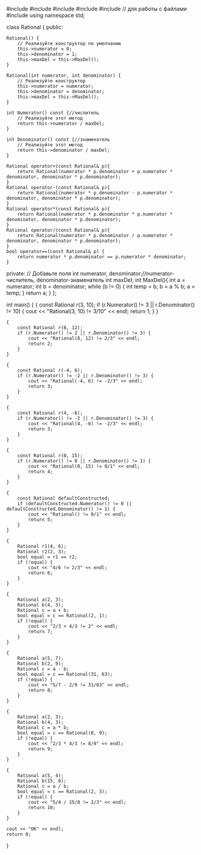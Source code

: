 #include <iostream>
#include <string>
#include <vector>
#include <algorithm>
#include <fstream>// для работы с файлами
#include <iomanip>
using namespace std;

class Rational {
public:

    Rational() {
        // Реализуйте конструктор по умолчанию
        this->numerator = 0;
        this->denominator = 1;
        this->maxDel = this->MaxDel();
    }

    Rational(int numerator, int denominator) {
        // Реализуйте конструктор
        this->numerator = numerator;
        this->denominator = denominator;
        this->maxDel = this->MaxDel();
    }

    int Numerator() const {//числитель
        // Реализуйте этот метод
        return this->numerator / maxDel;
    }

    int Denominator() const {//знаменатель
        // Реализуйте этот метод
        return this->denominator / maxDel;
    }

    Rational operator+(const Rational& p){
        return Rational(numerator * p.denominator + p.numerator * denominator, denominator * p.denominator);
    }
    Rational operator-(const Rational& p){
        return Rational(numerator * p.denominator - p.numerator * denominator, denominator * p.denominator);
    }
    Rational operator*(const Rational& p){
        return Rational(numerator * p.denominator * p.numerator * denominator, denominator * p.denominator);
    }
    Rational operator/(const Rational& p){
        return Rational(numerator * p.denominator / p.numerator * denominator, denominator * p.denominator);
    }
    bool operator==(const Rational& p) {
        return numerator * p.denominator == p.numerator * denominator;
    }


private:
    // Добавьте поля
    int numerator, denominator;//numerator-числитель, denominator-знаменатель
    int maxDel;
    int MaxDel(){
        int a = numerator;
        int b = denominator;
        while (b != 0) {
            int temp = b;
            b = a % b;
            a = temp;
        }
        return a;
    }
};

int main() {
    {
        const Rational r(3, 10);
        if (r.Numerator() != 3 || r.Denominator() != 10) {
            cout << "Rational(3, 10) != 3/10" << endl;
            return 1;
        }
    }

    {
        const Rational r(8, 12);
        if (r.Numerator() != 2 || r.Denominator() != 3) {
            cout << "Rational(8, 12) != 2/3" << endl;
            return 2;
        }
    }

    {
        const Rational r(-4, 6);
        if (r.Numerator() != -2 || r.Denominator() != 3) {
            cout << "Rational(-4, 6) != -2/3" << endl;
            return 3;
        }
    }

    {
        const Rational r(4, -6);
        if (r.Numerator() != -2 || r.Denominator() != 3) {
            cout << "Rational(4, -6) != -2/3" << endl;
            return 3;
        }
    }

    {
        const Rational r(0, 15);
        if (r.Numerator() != 0 || r.Denominator() != 1) {
            cout << "Rational(0, 15) != 0/1" << endl;
            return 4;
        }
    }

    {
        const Rational defaultConstructed;
        if (defaultConstructed.Numerator() != 0 || defaultConstructed.Denominator() != 1) {
            cout << "Rational() != 0/1" << endl;
            return 5;
        }
    }

    {
        Rational r1(4, 6);
        Rational r2(2, 3);
        bool equal = r1 == r2;
        if (!equal) {
            cout << "4/6 != 2/3" << endl;
            return 6;
        }
    }

    {
        Rational a(2, 3);
        Rational b(4, 3);
        Rational c = a + b;
        bool equal = c == Rational(2, 1);
        if (!equal) {
            cout << "2/3 + 4/3 != 2" << endl;
            return 7;
        }
    }

    {
        Rational a(5, 7);
        Rational b(2, 9);
        Rational c = a - b;
        bool equal = c == Rational(31, 63);
        if (!equal) {
            cout << "5/7 - 2/9 != 31/63" << endl;
            return 8;
        }
    }

    {
        Rational a(2, 3);
        Rational b(4, 3);
        Rational c = a * b;
        bool equal = c == Rational(8, 9);
        if (!equal) {
            cout << "2/3 * 4/3 != 8/9" << endl;
            return 9;
        }
    }

    {
        Rational a(5, 4);
        Rational b(15, 8);
        Rational c = a / b;
        bool equal = c == Rational(2, 3);
        if (!equal) {
            cout << "5/4 / 15/8 != 2/3" << endl;
            return 10;
        }
    }

    cout << "OK" << endl;
    return 0;
}
